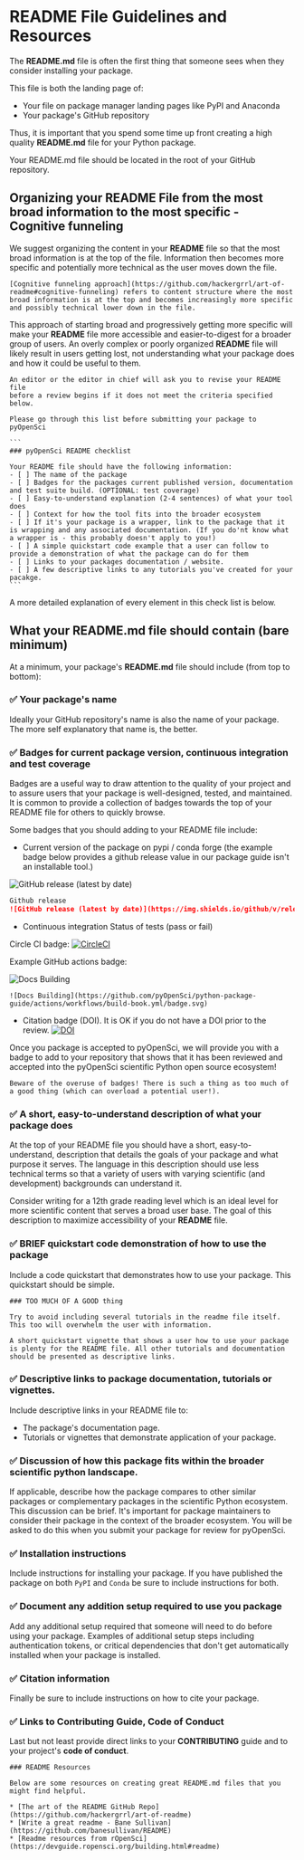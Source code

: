 # README File Guidelines and Resources

The **README.md** file is often the first thing that someone sees when they consider
installing your package. 

This file is both the landing page of:

* Your file on package manager landing pages like PyPI and Anaconda
* Your package's GitHub repository

Thus, it is important that you spend some time up front creating a high quality 
**README.md** file for your Python package.

<!-- # TODO screenshots of landing pages in github and pypi  -->

Your README.md file should be located in the root 
of your GitHub repository. 

<!-- # TODO provide some screenshots of our repo with a readme file -->

## Organizing your README File from the most broad information to the most specific - Cognitive funneling

We suggest organizing the content in your **README** file so that the most broad information is at the top of the file. Information then 
becomes more specific 
and potentially more technical as the user moves down the file. 

```{note}
[Cognitive funneling approach](https://github.com/hackergrrl/art-of-readme#cognitive-funneling) refers to content structure where the most 
broad information is at the top and becomes increasingly more specific 
and possibly technical lower down in the file. 
```

This approach of starting broad and progressively getting more specific
will make your **README** file more accessible and easier-to-digest for a broader group of users. An overly complex or poorly organized **README** 
file will likely result in users getting lost, not understanding 
what your package does and how it could be useful to them.


<!-- # TODO make a checklist block style -->

````{note}
An editor or the editor in chief will ask you to revise your README file
before a review begins if it does not meet the criteria specified below. 

Please go through this list before submitting your package to pyOpenSci

```
### pyOpenSci README checklist 

Your README file should have the following information: 
- [ ] The name of the package
- [ ] Badges for the packages current published version, documentation and test suite build. (OPTIONAL: test coverage) 
- [ ] Easy-to-understand explanation (2-4 sentences) of what your tool does
- [ ] Context for how the tool fits into the broader ecosystem 
- [ ] If it's your package is a wrapper, link to the package that it is wrapping and any associated documentation. (If you do'nt know what a wrapper is - this probably doesn't apply to you!)
- [ ] A simple quickstart code example that a user can follow to provide a demonstration of what the package can do for them 
- [ ] Links to your packages documentation / website.
- [ ] A few descriptive links to any tutorials you've created for your pacakge.
```
````

A more detailed explanation of every element in this check list is below. 

## What your README.md file should contain (bare minimum)

At a minimum, your package's **README.md** file should include 
(from top to bottom):

### ✅ Your package's name
Ideally your GitHub repository's name is also the name of your package. The more 
self explanatory that name is, the better. 

### ✅ Badges for current package version, continuous integration and test coverage

Badges are a useful way to draw attention to the quality of your project and to
assure users that your package is well-designed, tested, and maintained.
It is common to provide a collection of badges towards the top of your 
README file for others to quickly browse.

Some badges that you should adding to your README file include:

* Current version of the package on pypi / conda forge (the example badge below provides a github release value in our package guide isn't an installable tool.)

![GitHub release (latest by date)](https://img.shields.io/github/v/release/pyopensci/python-package-guide?color=purple&display_name=tag&style=plastic)
 

```markdown
Github release 
![GitHub release (latest by date)](https://img.shields.io/github/v/release/your-github-org-name/package-repo-name?color=purple&display_name=tag&style=plastic)
```

* Continuous integration Status of tests (pass or fail)

Circle CI badge: 
[![CircleCI](https://circleci.com/gh/pyOpenSci/python-package-guide.svg?style=svg)](https://circleci.com/gh/pyOpenSci/python-package-guide)

Example GitHub actions badge:

![Docs Building](https://github.com/pyOpenSci/python-package-guide/actions/workflows/build-book.yml/badge.svg)

```
![Docs Building](https://github.com/pyOpenSci/python-package-guide/actions/workflows/build-book.yml/badge.svg)
```

* Citation badge (DOI). It is OK if you do not have a DOI prior to the review. [![DOI](https://zenodo.org/badge/556814582.svg)](https://zenodo.org/badge/latestdoi/556814582)

Once you package is accepted to pyOpenSci, we will provide you with 
a badge to add to your repository that shows that it has been reviewed and accepted into the pyOpenSci scientific Python open source ecosystem! 

<!-- # TODO: add a pyopensci accepted badge here -->

```{note}
Beware of the overuse of badges! There is such a thing as too much of a good thing (which can overload a potential user!).
```

### ✅ A short, easy-to-understand description of what your package does 

At the top of your README file you should have a short, easy-to-understand, description that details the goals of your package and what purpose it serves.  The language in this description should use less technical terms so that a variety of users with varying scientific (and development) backgrounds can understand it. 

Consider writing for a 12th grade reading level which is an ideal level for more scientific content that serves a broad user base. The goal of this description to maximize accessibility of your **README** file.


### ✅ BRIEF quickstart code demonstration of how to use the package

Include a code quickstart that demonstrates how to use your package.
This quickstart should be simple. 

```{important}
### TOO MUCH OF A GOOD thing

Try to avoid including several tutorials in the readme file itself. This too will overwhelm the user with information. 

A short quickstart vignette that shows a user how to use your package is plenty for the README file. All other tutorials and documentation should be presented as descriptive links. 
```

### ✅ Descriptive links to package documentation, tutorials or vignettes.

Include descriptive links in your README file to:

* The package's documentation page. 
* Tutorials or vignettes that demonstrate application of your package. 

### ✅ Discussion of how this package fits within the broader scientific python landscape.

If applicable, describe how the package compares to other similar packages or complementary packages in the scientific Python ecosystem. This discussion can be brief. It's important for package maintainers to consider their package in the context of the broader ecosystem. You will be asked to do this when you submit your package for review for pyOpenSci.

### ✅ Installation instructions

Include instructions for installing your package. If you have published 
the package on both `PyPI` and `Conda` be sure to include instructions for both. 

### ✅ Document any addition setup required to use you package

Add any additional setup required that someone will need to do before using your package. Examples of additional setup steps including authentication tokens, or critical dependencies that don't get automatically installed when your package is installed. 

### ✅ Citation information

Finally be sure to include instructions on how to cite your package. 

### ✅ Links to Contributing Guide, Code of Conduct 
Last but not least provide direct links to your 
**CONTRIBUTING** guide and to your project's **code of conduct**. 


```{note}
### README Resources 

Below are some resources on creating great README.md files that you 
might find helpful.

* [The art of the README GitHub Repo](https://github.com/hackergrrl/art-of-readme)
* [Write a great readme - Bane Sullivan](https://github.com/banesullivan/README)
* [Readme resources from rOpenSci](https://devguide.ropensci.org/building.html#readme)
```




